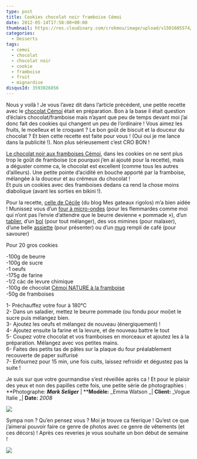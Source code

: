 ```yaml
---
type: post
title: Cookies chocolat noir framboise Cémoi
date: 2012-05-14T17:58:00+00:00
thumbnail: https://res.cloudinary.com/crokmou/image/upload/v1501605574/20120513_Cookies_Framboise_Chocolat_C--moi_Nature_0003-73x110_nkvk6b.jpg
categories: 
  - Desserts
tags: 
  - cemoi
  - chocolat
  - chocolat noir
  - cookie
  - framboise
  - fruit
  - mignardise
disqusId: 3593026856
---
```


Nous y voilà ! Je vous l’avez dit dans l’article précédent, une petite recette avec le [chocolat Cémoi](http://www.jaimelechocolat.fr/chocolat-guimauve/tablettes-chocolat.html) était en préparation. Bon à la base il était question d’éclairs chocolat/framboise mais n’ayant que peu de temps devant moi j’ai donc fait des cookies qui changent un peu de l’ordinaire ! Vous aimez les fruits, le moelleux et le croquant ? Le bon goût de biscuit et la douceur du chocolat ? Et bien cette recette est faite pour vous ! (Oui oui je me lance dans la publicité !). Non plus sérieusement c’est CRO BON !

[Le chocolat noir aux framboises Cémoi](http://www.jaimelechocolat.fr/tablette-chocolat-bio-framboise-55-cacao.html/), dans les cookies on ne sent plus trop le goût de framboise (ce pourquoi j’en ai ajouté pour la recette), mais a déguster comme ca, le chocolat est excellent (comme tous les autres d’ailleurs). Une petite pointe d’acidité en bouche apporté par la framboise, mélangée à la douceur et au crémeux du chocolat !  
Et puis un cookies avec des framboises dedans ca rend la chose moins diabolique (avant les sorties en bikini !).

Pour la recette, [celle de Cécile](http://mesgateauxrigolos.over-blog.com/article-32844330.html) (du blog Mes gateaux rigolos) m’a bien aidée ! Munissez vous d’un [four à micro-ondes](http://www.rueducommerce.fr/m/pl/malid:29456719) (pour les flemmardes comme moi qui n’ont pas l’envie d’attendre que le beurre devienne « pommade »), d’un [tablier](http://www.rueducommerce.fr/m/pl/malid:261), d’un [bol](http://www.rueducommerce.fr/m/pl/malid:4769881) (pour tout mélanger), des vos mimines (pour malaxer), d’une belle [assiette](http://www.rueducommerce.fr/m/pl/malid:4769879) (pour présenter) ou d’un [mug](http://www.rueducommerce.fr/m/pl/malid:4769906) rempli de café (pour savourer)



Pour 20 gros cookies

-100g de beurre  
-100g de sucre  
-1 oeufs  
-175g de farine  
-1/2 càc de levure chimique  
-100g de chocolat [Cémoi NATURE à la framboise](http://www.jaimelechocolat.fr/tablette-chocolat-bio-framboise-55-cacao.html/)  
-50g de framboises

1- Préchauffez votre four à 180°C  
2- Dans un saladier, mettez le beurre pommade (ou fondu pour moi)et le sucre puis mélangez bien.  
3- Ajoutez les oeufs et mélangez de nouveau (énergiquement) !  
4- Ajoutez ensuite la farine et la levure, et de nouveau battre le tout  
5- Coupez votre chocolat et vos framboises en morceaux et ajoutez les à la préparation. Mélangez avec vos petites mains.  
6- Faites des petits tas de pâtes sur la plaque du four préalablement recouverte de paper sulfurisé  
7- Enfournez pour 15 min, une fois cuits, laissez refroidir et dégustez pas la suite !



Je suis sur que votre gourmandise s’est réveillée après ca ! Et pour le plaisir des yeux et non des papilles cette fois, une petite série de photographies : **Photographe: **_Mark Seliger_** | ****Modèle:** _Emma Watson _| **Client:** _Vogue Italie _| **Date:** _2008_

[![](http://3.bp.blogspot.com/-ZopJDSRcvKE/T7E31GtFFeI/AAAAAAAACaA/HW03_aLHx9Q/s1600/Emma-Watson-Photoshoot-Vogue-Italia-Mark-Seliger-5.jpg)](http://3.bp.blogspot.com/-ZopJDSRcvKE/T7E31GtFFeI/AAAAAAAACaA/HW03_aLHx9Q/s1600/Emma-Watson-Photoshoot-Vogue-Italia-Mark-Seliger-5.jpg)

Sympa non ? Qu’en pensez vous ? Moi je trouve ca féerique ! Qu’est ce que j’aimerai pouvoir faire ce genre de photos avec ce genre de vêtements (et ces décors) ! Après ces reveries je vous souhaite un bon début de semaine !

[![](http://4.bp.blogspot.com/-TT_gBJSE89c/T7E4ftxluhI/AAAAAAAACaI/qNJ6paY3e0U/s1600/panda+fait+des+bisous+Hellogif.gif)](http://4.bp.blogspot.com/-TT_gBJSE89c/T7E4ftxluhI/AAAAAAAACaI/qNJ6paY3e0U/s1600/panda+fait+des+bisous+Hellogif.gif)